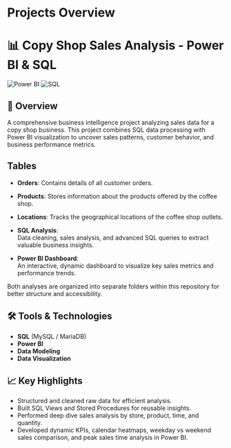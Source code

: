 # Projects Overview

# 📊 Copy Shop Sales Analysis - Power BI & SQL

![Power BI](https://img.shields.io/badge/Power_BI-F2C811?style=for-the-badge&logo=powerbi&logoColor=black)
![SQL](https://img.shields.io/badge/MySQL-CC2927?style=for-the-badge&logo=MySQL&logoColor=white)


## 📌 Overview
A comprehensive business intelligence project analyzing sales data for a copy shop business. This project combines SQL data processing with Power BI visualization to uncover sales patterns, customer behavior, and business performance metrics.

## Tables
- **Orders**: Contains details of all customer orders.
- **Products**: Stores information about the products offered by the coffee shop.
- **Locations**: Tracks the geographical locations of the coffee shop outlets.

- **SQL Analysis**:  
  Data cleaning, sales analysis, and advanced SQL queries to extract valuable business insights.

- **Power BI Dashboard**:  
  An interactive, dynamic dashboard to visualize key sales metrics and performance trends.

Both analyses are organized into separate folders within this repository for better structure and accessibility.

## 🛠 Tools & Technologies

- **SQL** (MySQL / MariaDB)
- **Power BI**
- **Data Modeling**
- **Data Visualization**

## 📈 Key Highlights

- Structured and cleaned raw data for efficient analysis.
- Built SQL Views and Stored Procedures for reusable insights.
- Performed deep dive sales analysis by store, product, time, and quantity.
- Developed dynamic KPIs, calendar heatmaps, weekday vs weekend sales comparison, and peak sales time analysis in Power BI.


